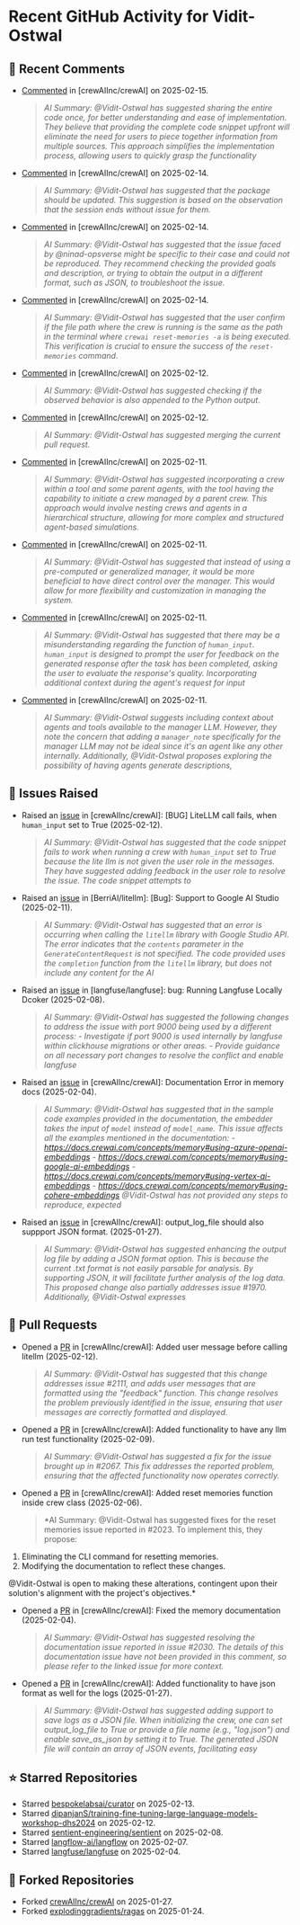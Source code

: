# Recent GitHub Activity for Vidit-Ostwal

## 💬 Recent Comments
- [Commented](https://github.com/crewAIInc/crewAI/issues/2131#issuecomment-2660681309) in [crewAIInc/crewAI] on 2025-02-15.
  > *AI Summary: @Vidit-Ostwal has suggested sharing the entire code once, for better understanding and ease of implementation. They believe that providing the complete code snippet upfront will eliminate the need for users to piece together information from multiple sources. This approach simplifies the implementation process, allowing users to quickly grasp the functionality*
- [Commented](https://github.com/crewAIInc/crewAI/issues/2102#issuecomment-2659922689) in [crewAIInc/crewAI] on 2025-02-14.
  > *AI Summary: @Vidit-Ostwal has suggested that the package should be updated. This suggestion is based on the observation that the session ends without issue for them.*
- [Commented](https://github.com/crewAIInc/crewAI/issues/2105#issuecomment-2659884693) in [crewAIInc/crewAI] on 2025-02-14.
  > *AI Summary: @Vidit-Ostwal has suggested that the issue faced by @ninad-opsverse might be specific to their case and could not be reproduced. They recommend checking the provided goals and description, or trying to obtain the output in a different format, such as JSON, to troubleshoot the issue.*
- [Commented](https://github.com/crewAIInc/crewAI/issues/2123#issuecomment-2659864458) in [crewAIInc/crewAI] on 2025-02-14.
  > *AI Summary: @Vidit-Ostwal has suggested that the user confirm if the file path where the crew is running is the same as the path in the terminal where `crewai reset-memories -a` is being executed. This verification is crucial to ensure the success of the `reset-memories` command.*
- [Commented](https://github.com/crewAIInc/crewAI/issues/2105#issuecomment-2653744764) in [crewAIInc/crewAI] on 2025-02-12.
  > *AI Summary: @Vidit-Ostwal has suggested checking if the observed behavior is also appended to the Python output.*
- [Commented](https://github.com/crewAIInc/crewAI/pull/2071#issuecomment-2653722469) in [crewAIInc/crewAI] on 2025-02-12.
  > *AI Summary: @Vidit-Ostwal has suggested merging the current pull request.*
- [Commented](https://github.com/crewAIInc/crewAI/issues/2097#issuecomment-2651667767) in [crewAIInc/crewAI] on 2025-02-11.
  > *AI Summary: @Vidit-Ostwal has suggested incorporating a crew within a tool and some parent agents, with the tool having the capability to initiate a crew managed by a parent crew. This approach would involve nesting crews and agents in a hierarchical structure, allowing for more complex and structured agent-based simulations.*
- [Commented](https://github.com/crewAIInc/crewAI/issues/2095#issuecomment-2651664099) in [crewAIInc/crewAI] on 2025-02-11.
  > *AI Summary: @Vidit-Ostwal has suggested that instead of using a pre-computed or generalized manager, it would be more beneficial to have direct control over the manager. This would allow for more flexibility and customization in managing the system.*
- [Commented](https://github.com/crewAIInc/crewAI/issues/2092#issuecomment-2651660502) in [crewAIInc/crewAI] on 2025-02-11.
  > *AI Summary: @Vidit-Ostwal has suggested that there may be a misunderstanding regarding the function of `human_input`. `human_input` is designed to prompt the user for feedback on the generated response after the task has been completed, asking the user to evaluate the response's quality. Incorporating additional context during the agent's request for input*
- [Commented](https://github.com/crewAIInc/crewAI/issues/2095#issuecomment-2650913664) in [crewAIInc/crewAI] on 2025-02-11.
  > *AI Summary: @Vidit-Ostwal suggests including context about agents and tools available to the manager LLM. However, they note the concern that adding a `manager_note` specifically for the manager LLM may not be ideal since it's an agent like any other internally. Additionally, @Vidit-Ostwal proposes exploring the possibility of having agents generate descriptions,*

## 🐛 Issues Raised
- Raised an [issue](https://github.com/crewAIInc/crewAI/issues/2111) in [crewAIInc/crewAI]: [BUG] LiteLLM call fails, when `human_input` set to True (2025-02-12).
  > *AI Summary: @Vidit-Ostwal has suggested that the code snippet fails to work when running a crew with `human_input` set to True because the lite llm is not given the user role in the messages. They have suggested adding feedback in the user role to resolve the issue. The code snippet attempts to*
- Raised an [issue](https://github.com/BerriAI/litellm/issues/8467) in [BerriAI/litellm]: [Bug]: Support to Google AI Studio (2025-02-11).
  > *AI Summary: @Vidit-Ostwal has suggested that an error is occurring when calling the `litellm` library with Google Studio API. The error indicates that the `contents` parameter in the `GenerateContentRequest` is not specified. The code provided uses the `completion` function from the `litellm` library, but does not include any content for the AI*
- Raised an [issue](https://github.com/langfuse/langfuse/issues/5432) in [langfuse/langfuse]: bug: Running Langfuse Locally Dcoker (2025-02-08).
  > *AI Summary: @Vidit-Ostwal has suggested the following changes to address the issue with port 9000 being used by a different process: - Investigate if port 9000 is used internally by langfuse within clickhouse migrations or other areas. - Provide guidance on all necessary port changes to resolve the conflict and enable langfuse*
- Raised an [issue](https://github.com/crewAIInc/crewAI/issues/2030) in [crewAIInc/crewAI]: Documentation Error in memory docs (2025-02-04).
  > *AI Summary: @Vidit-Ostwal has suggested that in the sample code examples provided in the documentation, the embedder takes the input of `model` instead of `model_name`. This issue affects all the examples mentioned in the documentation: - https://docs.crewai.com/concepts/memory#using-azure-openai-embeddings - https://docs.crewai.com/concepts/memory#using-google-ai-embeddings - https://docs.crewai.com/concepts/memory#using-vertex-ai-embeddings - https://docs.crewai.com/concepts/memory#using-cohere-embeddings @Vidit-Ostwal has not provided any steps to reproduce, expected*
- Raised an [issue](https://github.com/crewAIInc/crewAI/issues/1984) in [crewAIInc/crewAI]: output_log_file should also suppport JSON format. (2025-01-27).
  > *AI Summary: @Vidit-Ostwal has suggested enhancing the output log file by adding a JSON format option. This is because the current .txt format is not easily parsable for analysis. By supporting JSON, it will facilitate further analysis of the log data. This proposed change also partially addresses issue #1970. Additionally, @Vidit-Ostwal expresses*

## 🚀 Pull Requests
- Opened a [PR](https://github.com/crewAIInc/crewAI/pull/2112) in [crewAIInc/crewAI]: Added user message before calling litellm (2025-02-12).
  > *AI Summary: @Vidit-Ostwal has suggested that this change addresses issue #2111, and adds user messages that are formatted using the "feedback" function. This change resolves the problem previously identified in the issue, ensuring that user messages are correctly formatted and displayed.*
- Opened a [PR](https://github.com/crewAIInc/crewAI/pull/2071) in [crewAIInc/crewAI]: Added functionality to have any llm run test functionality (2025-02-09).
  > *AI Summary: @Vidit-Ostwal has suggested a fix for the issue brought up in #2067. This fix addresses the reported problem, ensuring that the affected functionality now operates correctly.*
- Opened a [PR](https://github.com/crewAIInc/crewAI/pull/2047) in [crewAIInc/crewAI]: Added reset memories function inside crew class (2025-02-06).
  > *AI Summary: @Vidit-Ostwal has suggested fixes for the reset memories issue reported in #2023. To implement this, they propose:

1. Eliminating the CLI command for resetting memories.
2. Modifying the documentation to reflect these changes.

@Vidit-Ostwal is open to making these alterations, contingent upon their solution's alignment with the project's objectives.*
- Opened a [PR](https://github.com/crewAIInc/crewAI/pull/2031) in [crewAIInc/crewAI]: Fixed the memory documentation (2025-02-04).
  > *AI Summary: @Vidit-Ostwal has suggested resolving the documentation issue reported in issue #2030. The details of this documentation issue have not been provided in this comment, so please refer to the linked issue for more context.*
- Opened a [PR](https://github.com/crewAIInc/crewAI/pull/1985) in [crewAIInc/crewAI]: Added functionality to have json format as well for the logs (2025-01-27).
  > *AI Summary: @Vidit-Ostwal has suggested adding support to save logs as a JSON file. When initializing the crew, one can set output_log_file to True or provide a file name (e.g., "log.json") and enable save_as_json by setting it to True. The generated JSON file will contain an array of JSON events, facilitating easy*

## ⭐ Starred Repositories
- Starred [bespokelabsai/curator](https://github.com/bespokelabsai/curator) on 2025-02-13.
- Starred [dipanjanS/training-fine-tuning-large-language-models-workshop-dhs2024](https://github.com/dipanjanS/training-fine-tuning-large-language-models-workshop-dhs2024) on 2025-02-12.
- Starred [sentient-engineering/sentient](https://github.com/sentient-engineering/sentient) on 2025-02-08.
- Starred [langflow-ai/langflow](https://github.com/langflow-ai/langflow) on 2025-02-07.
- Starred [langfuse/langfuse](https://github.com/langfuse/langfuse) on 2025-02-04.

## 🍴 Forked Repositories
- Forked [crewAIInc/crewAI](https://github.com/Vidit-Ostwal/crewAI) on 2025-01-27.
- Forked [explodinggradients/ragas](https://github.com/Vidit-Ostwal/ragas) on 2025-01-24.

